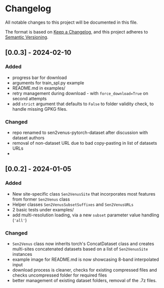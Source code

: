 # Changelog
All notable changes to this project will be documented in this file.

The format is based on [Keep a Changelog](https://keepachangelog.com/en/1.0.0/),
and this project adheres to [Semantic Versioning](https://semver.org/spec/v2.0.0.html).
## [0.0.3] - 2024-02-10

### Added

- progress bar for download
- arguments for train_spl.py example
- README.md in examples/
- retry management during download - with `force_download=True` on second attempts
- add `strict` argument that defaults to `False` to folder validity check, to handle missing GPKG files.

### Changed
- repo renamed to sen2venus-pytorch-dataset after discussion with dataset authors
- removal of non-dataset URL due to bad copy-pasting in list of datasets URLs
- 
## [0.0.2] - 2024-01-05

### Added

- New site-specific class `Sen2VenusSite` that incorporates most features from former `Sen2Venus` class
- Helper classes `Sen2VenusSubsetSuffixes` and `Sen2VenusURLs`
- 2 basic tests under examples/
- add multi-resolution loading, via a new `subset` parameter value handling (`'all'`)

### Changed

- `Sen2Venus` class now inherits torch's ConcatDataset class and creates multi-sites concatenated datasets based on a list of `Sen2VenusSite` instances
- example image for README.md is now showcasing 8-band interpolated input
- download process is cleaner, checks for existing compressed files and checks uncompressed folder for required files
- better management of existing dataset folders, removal of the .7z files.